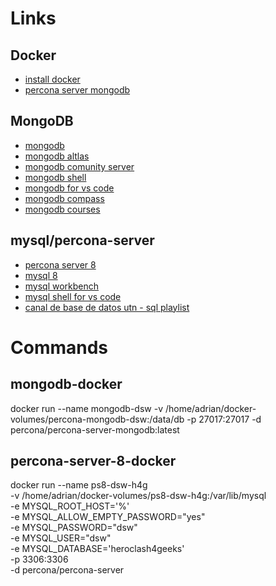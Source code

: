 # Links

## Docker

- [install docker](https://docs.docker.com/get-docker/)
- [percona server mongodb](https://hub.docker.com/r/percona/percona-server-mongodb/)

## MongoDB

- [mongodb](https://www.mongodb.com/)
- [mongodb altlas](https://www.mongodb.com/es/atlas)
- [mongodb comunity server](https://www.mongodb.com/try/download/community)
- [mongodb shell](https://www.mongodb.com/products/tools/shell)
- [mongodb for vs code](https://www.mongodb.com/es/products/tools/vs-code)
- [mongodb compass](https://www.mongodb.com/products/tools/compass)
- [mongodb courses](https://learn.mongodb.com/catalog)

## mysql/percona-server

- [percona server 8](https://docs.percona.com/percona-server/8.0/index.html)
- [mysql 8](https://dev.mysql.com/downloads/mysql/)
- [mysql workbench](https://dev.mysql.com/downloads/workbench/)
- [mysql shell for vs code](https://marketplace.visualstudio.com/items?itemName=Oracle.mysql-shell-for-vs-code)
- [canal de base de datos utn - sql playlist](https://youtube.com/playlist?list=PLKZTJP_-zNEJOZhAHTH17D2fJTjLRiSK8&si=xzwAUY3AgDQQAd4T)

# Commands

## mongodb-docker

docker run --name mongodb-dsw -v /home/adrian/docker-volumes/percona-mongodb-dsw:/data/db -p 27017:27017 -d percona/percona-server-mongodb:latest

## percona-server-8-docker

docker run --name ps8-dsw-h4g \
 -v /home/adrian/docker-volumes/ps8-dsw-h4g:/var/lib/mysql \
 -e MYSQL_ROOT_HOST='%' \
 -e MYSQL_ALLOW_EMPTY_PASSWORD="yes" \
 -e MYSQL_PASSWORD="dsw" \
 -e MYSQL_USER="dsw" \
 -e MYSQL_DATABASE='heroclash4geeks' \
 -p 3306:3306 \
 -d percona/percona-server
